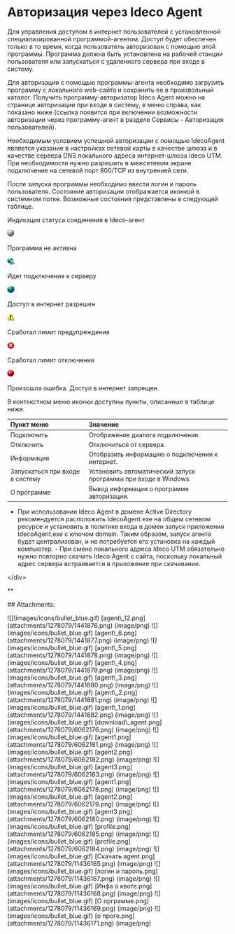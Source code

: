 # Авторизация через Ideco Agent

Для управления доступом в интернет пользователей с установленной специализированной программой-агентом. Доступ будет обеспечен только в то время, когда пользователь авторизован с помощью этой программы. Программа должна быть установлена на рабочей станции пользователя или запускаться с удаленного сервера при входе в систему.

Для авторизации с помощью программы-агента необходимо загрузить программу с локального web-сайта и сохранить ее в произвольный каталог. Получить программу-авторизатор Ideco Agent можно на странице авторизации при входе в систему, в меню справа, как показано ниже \(ссылка появится при включении возможности авторизации через программу-агент в разделе Сервисы - Авторизация пользователей\).

Необходимым условием успешной авторизации с помощью IdecoAgent является указание в настройках сетевой карты в качестве шлюза и в качестве сервера DNS локального адреса интернет-шлюза Ideco UTM. При необходимости нужно разрешить в межсетевом экране подключение на сетевой порт 800/TCP из внутренней сети.

После запуска программы необходимо ввести логин и пароль пользователя. Состояние авторизации отображается иконкой в системном лотке. Возможные состояния представлены в следующей таблице.

 Индикация статуса соединения в Ideco-агент

![](.gitbook/assets/1441882.png)

Программа не активна

![](.gitbook/assets/1441881.png)

Идет подключение к серверу

![](.gitbook/assets/1441880.png)

Доступ в интернет разрешен

![](.gitbook/assets/1441879.png)

Сработал лимит предупреждения

![](.gitbook/assets/1441878.png)

Сработал лимит отключения

![](.gitbook/assets/1441877.png)

Произошла ошибка. Доступ в интернет запрещен.

В контекстном меню иконки доступны пункты, описанные в таблице ниже.

| Пункт меню | Значение |
| :--- | :--- |
| Подключить | Отображение диалога подключения. |
| Отключить | Отключиться от сервера. |
| Информация | Отобразить информацию о подключении к интернет. |
| Запускаться при входе в систему | Установить автоматический запуск программы при входе в Windows. |
| О программе | Вывод информации о программе авторизации. |

 - При использовании Ideco Agent в домене Active Directory рекомендуется расположить IdecoAgent.exe на общем сетевом ресурсе и установить в политике входа в домен запуск приложения IdecoAgent.exe с ключом domain. Таким образом, запуск агента будет централизован, и не потребуется его установка на каждый компьютер. - При смене локального адреса Ideco UTM обязательно нужно повторно скачать Ideco Agent с сайта, поскольку локальный адрес сервера встраивается в приложение при скачивании.

&lt;/div&gt;

\*\*

 \#\# Attachments:

 !\[\]\(images/icons/bullet\_blue.gif\) \[agent\\_12.png\]\(attachments/1278079/1441876.png\) \(image/png\) !\[\]\(images/icons/bullet\_blue.gif\) \[agent\\_6.png\]\(attachments/1278079/1441877.png\) \(image/png\) !\[\]\(images/icons/bullet\_blue.gif\) \[agent\\_5.png\]\(attachments/1278079/1441878.png\) \(image/png\) !\[\]\(images/icons/bullet\_blue.gif\) \[agent\\_4.png\]\(attachments/1278079/1441879.png\) \(image/png\) !\[\]\(images/icons/bullet\_blue.gif\) \[agent\\_3.png\]\(attachments/1278079/1441880.png\) \(image/png\) !\[\]\(images/icons/bullet\_blue.gif\) \[agent\\_2.png\]\(attachments/1278079/1441881.png\) \(image/png\) !\[\]\(images/icons/bullet\_blue.gif\) \[agent\\_1.png\]\(attachments/1278079/1441882.png\) \(image/png\) !\[\]\(images/icons/bullet\_blue.gif\) \[download\\_agent.png\]\(attachments/1278079/6062176.png\) \(image/png\) !\[\]\(images/icons/bullet\_blue.gif\) \[agent1.png\]\(attachments/1278079/6062181.png\) \(image/png\) !\[\]\(images/icons/bullet\_blue.gif\) \[agent2.png\]\(attachments/1278079/6062182.png\) \(image/png\) !\[\]\(images/icons/bullet\_blue.gif\) \[agent3.png\]\(attachments/1278079/6062183.png\) \(image/png\) !\[\]\(images/icons/bullet\_blue.gif\) \[agent1.png\]\(attachments/1278079/6062178.png\) \(image/png\) !\[\]\(images/icons/bullet\_blue.gif\) \[agent2.png\]\(attachments/1278079/6062179.png\) \(image/png\) !\[\]\(images/icons/bullet\_blue.gif\) \[agent3.png\]\(attachments/1278079/6062180.png\) \(image/png\) !\[\]\(images/icons/bullet\_blue.gif\) \[profile.png\]\(attachments/1278079/6062185.png\) \(image/png\) !\[\]\(images/icons/bullet\_blue.gif\) \[profile.png\]\(attachments/1278079/6062184.png\) \(image/png\) !\[\]\(images/icons/bullet\_blue.gif\) \[Скачать agent.png\]\(attachments/1278079/11436165.png\) \(image/png\) !\[\]\(images/icons/bullet\_blue.gif\) \[логин и пароль.png\]\(attachments/1278079/11436167.png\) \(image/png\) !\[\]\(images/icons/bullet\_blue.gif\) \[Инфа о квоте.png\]\(attachments/1278079/11436168.png\) \(image/png\) !\[\]\(images/icons/bullet\_blue.gif\) \[О прграмме.png\]\(attachments/1278079/11436169.png\) \(image/png\) !\[\]\(images/icons/bullet\_blue.gif\) \[о проге.png\]\(attachments/1278079/11436171.png\) \(image/png\)

